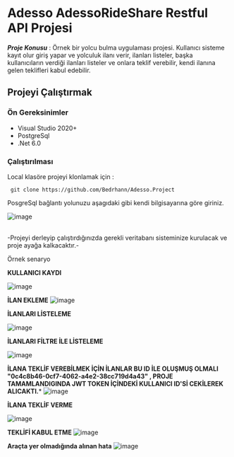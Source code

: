 # Adesso AdessoRideShare Restful API Projesi
***Proje Konusu*** : Örnek bir yolcu bulma uygulaması projesi.  Kullanıcı sisteme kayıt olur giriş yapar ve yolculuk ilanı verir, ilanları listeler, başka kullanıcıların verdiği ilanları listeler ve onlara teklif verebilir, kendi ilanına gelen teklifleri kabul edebilir.


## Projeyi Çalıştırmak

### Ön Gereksinimler
* Visual Studio 2020+
* PostgreSql
* .Net 6.0

### Çalıştırılması
Local klasöre projeyi klonlamak için :
```
 git clone https://github.com/Bedrhann/Adesso.Project
```
PosgreSql bağlantı yolunuzu aşagıdaki gibi kendi bilgisayarına göre giriniz.

 ![image](https://user-images.githubusercontent.com/99317183/191688309-1b5d2036-7ad4-4668-95e4-7b5859f7d3c9.png)


<br/>
-Projeyi derleyip çalıştırdığınızda gerekli veritabanı sisteminize kurulacak ve proje ayağa kalkacaktır.-



Örnek senaryo


**KULLANICI KAYDI**

![image](https://user-images.githubusercontent.com/99317183/192549367-ffe8aca6-b941-413b-837d-8e641c066696.png)

**İLAN EKLEME**
![image](https://user-images.githubusercontent.com/99317183/192550021-d2aa80e1-8d6f-4f82-b460-61862631f36e.png)

**İLANLARI LİSTELEME**

![image](https://user-images.githubusercontent.com/99317183/192562657-cdbad846-cec7-4543-a36b-1caec4c7f6e0.png)

**İLANLARI FİLTRE İLE LİSTELEME**

![image](https://user-images.githubusercontent.com/99317183/192562172-5d03497e-7f70-41bd-9bb7-edfa2278865a.png)

**İLANA TEKLİF VEREBİLMEK İÇİN İLANLAR BU ID İLE OLUŞMUŞ OLMALI "0c4c8b46-0cf7-4062-a4e2-38cc719d4a43" ,  PROJE TAMAMLANDIGINDA JWT TOKEN İÇİNDEKİ KULLANICI ID'Sİ CEKİLEREK ALICAKTI.***
![image](https://user-images.githubusercontent.com/99317183/192565468-189b1c90-189f-4292-89f2-20f40fc13bfd.png)

**İLANA TEKLİF VERME**

![image](https://user-images.githubusercontent.com/99317183/192562847-5800f2cd-8e00-46ac-b76a-b1306a44c928.png)

**TEKLİFİ KABUL ETME**
![image](https://user-images.githubusercontent.com/99317183/192564700-2c119c89-0a35-4fb9-ade4-bda307fd7d4a.png)

**Araçta yer olmadığında alınan hata**
![image](https://user-images.githubusercontent.com/99317183/192564906-e5800bb8-050d-4094-8932-954008447a82.png)


